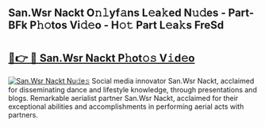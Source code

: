 ## San.Wsr Nackt O𝚗𝚕yf𝚊ns L𝚎a𝚔ed N𝚞𝚍es - Part-BFk P𝚑𝚘tos Vi𝚍𝚎o - H𝚘𝚝 Part L𝚎a𝚔s FreSd

# <h2><a href="http://kf0upbp.oniu.top/?m=San.Wsr+Nackt">🔗👉 🔴 San.Wsr Nackt P𝚑ot𝚘𝚜 V𝚒d𝚎o</a></h2>

[![San.Wsr Nackt Nu𝚍e𝚜](https://i.imgur.com/0qMVB7G.gif)](http://kf0upbp.oniu.top/?m=San.Wsr+Nackt)
Social media innovator San.Wsr Nackt, acclaimed for disseminating dance and lifestyle knowledge, through presentations and blogs. Remarkable aerialist partner San.Wsr Nackt, acclaimed for their exceptional abilities and accomplishments in performing aerial acts with partners.  

